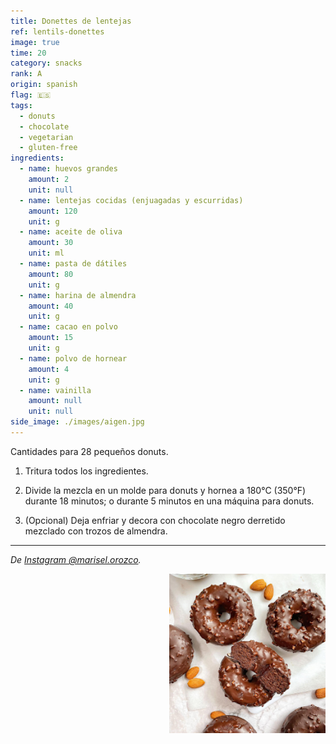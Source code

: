```yaml
---
title: Donettes de lentejas
ref: lentils-donettes
image: true
time: 20
category: snacks
rank: A
origin: spanish
flag: 🇪🇸
tags:
  - donuts
  - chocolate
  - vegetarian
  - gluten-free
ingredients:
  - name: huevos grandes
    amount: 2
    unit: null
  - name: lentejas cocidas (enjuagadas y escurridas)
    amount: 120
    unit: g
  - name: aceite de oliva
    amount: 30
    unit: ml
  - name: pasta de dátiles
    amount: 80
    unit: g
  - name: harina de almendra
    amount: 40
    unit: g
  - name: cacao en polvo
    amount: 15
    unit: g
  - name: polvo de hornear
    amount: 4
    unit: g
  - name: vainilla
    amount: null
    unit: null
side_image: ./images/aigen.jpg
---
```


Cantidades para 28 pequeños donuts.

1. Tritura todos los ingredientes.
  
2. Divide la mezcla en un molde para donuts y hornea a 180°C (350°F) durante 18 minutos; o durante 5 minutos en una máquina para donuts.

3. (Opcional) Deja enfriar y decora con chocolate negro derretido mezclado con trozos de almendra.

---

_De [Instagram @marisel.orozco](https://www.instagram.com/p/Ck8Z8h-DhS1/?igshid=MzRlODBiNWFlZA==)._

<img src="images/lentis_donettes.png" style="width:250px; float:right;"/>